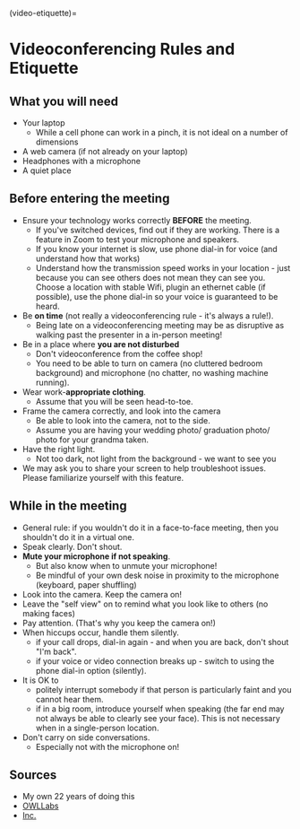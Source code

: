(video-etiquette)=

# Videoconferencing Rules and Etiquette

## What you will need

- Your laptop 
  - While a cell phone can work in a pinch, it is not ideal on a number of dimensions
- A web camera (if not already on your laptop) 
- Headphones with a microphone 
- A quiet place

## Before entering the meeting

-   Ensure your technology works correctly **BEFORE** the meeting.
    - If you've switched devices, find out if they are working. There is a feature in Zoom to test your microphone and speakers. 
    - If you know your internet is slow, use phone dial-in for voice (and understand how that works)
    - Understand how the transmission speed works in your location - just because you can see others does not mean they can see you. Choose a location with stable Wifi, plugin an ethernet cable (if possible), use the phone dial-in so your voice is guaranteed to be heard.
-   Be **on time** (not really a videoconferencing rule - it's always a rule!).
    - Being late on a videoconferencing meeting may be as disruptive as walking past the presenter in a in-person meeting!
-   Be in a place where **you are not disturbed**
    - Don't videoconference from the coffee shop!
    - You need to be able to turn on camera (no cluttered bedroom background) and microphone (no chatter, no washing machine running).
-   Wear work-**appropriate clothing**.
    - Assume that you will be seen head-to-toe. 
-   Frame the camera correctly, and look into the camera
    - Be able to look into the camera, not to the side.
    - Assume you are having your wedding photo/ graduation photo/ photo for your grandma taken.
-   Have the right light.
    - Not too dark, not light from the background - we want to see you
- We may ask you to share your screen to help troubleshoot issues. Please familiarize yourself with this feature. 

## While in the meeting

- General rule:  if you wouldn't do it in a face-to-face meeting, then you shouldn't do it in a virtual one. 
- Speak clearly. Don't shout.
- **Mute your microphone if not speaking**. 
   - But also know when to unmute your microphone!
   - Be mindful of your own desk noise in proximity to the microphone (keyboard, paper shuffling)
-   Look into the camera. Keep the camera on!
   - Leave the "self view" on to remind what you look like to others (no making faces)
-   Pay attention. (That's why you keep the camera on!)
-   When hiccups occur, handle them silently.
    - if your call drops, dial-in again - and when you are back, don't shout "I'm back".
    - if your voice or video connection breaks up - switch to using the phone dial-in option (silently).
- It is OK to  
    - politely interrupt somebody if that person is particularly faint and you cannot hear them. 
    - if in a big room, introduce yourself when speaking (the far end may not always be able to clearly see your face). This is not necessary when in a single-person location.
- Don't carry on side conversations. 
    - Especially not with the microphone on!

## Sources

- My own 22 years of doing this
- [OWLLabs](https://www.owllabs.com/blog/video-conferencing-etiquette)
- [Inc.](https://www.inc.com/ss/video-conferencing-best-practices)
